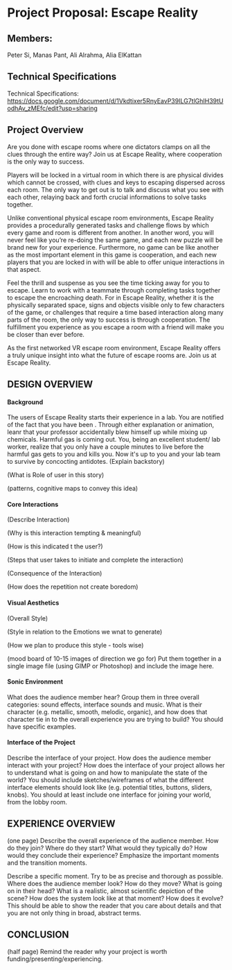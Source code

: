 # Project Proposal: Escape Reality

## Members:


Peter Si, Manas Pant, Ali Alrahma, Alia ElKattan

## Technical Specifications


Technical Specifications: https://docs.google.com/document/d/1Vkdtixer5RnyEavP39ILG7tlGhIH39tUodhAv_zMEfc/edit?usp=sharing

## Project Overview


Are you done with escape rooms where one dictators clamps on all the clues through the entire way? 
Join us at Escape Reality, where cooperation is the only way to success. 

Players will be locked in a virtual room in which there is are physical divides which cannot be crossed, 
with clues and keys to escaping dispersed across each room. The only way to get out is to talk and discuss 
what you see with each other, relaying back and forth crucial informations to solve tasks together.

Unlike conventional physical escape room environments, Escape Reality provides a procedurally generated tasks 
and challenge flows by which every game and room is different from another. In another word, you will never feel 
like you’re re-doing the same game, and each new puzzle will be brand new for your experience. Furthermore, no 
game can be like another as the most important element in this game is cooperation, and each new players that you 
are locked in with will be able to offer unique interactions in that aspect.


Feel the thrill and suspense as you see the time ticking away for you to escape. Learn to work with a teammate 
through completing tasks together to escape the encroaching death. For in Escape Reality, whether it is the physically
separated space, signs and objects visible only to few characters of the game, or challenges that require a time based 
interaction along many parts of the room, the only way to success is through cooperation. The fulfillment you experience
as you escape a room with a friend will make you be closer than ever before. 

As the first networked VR escape room environment, Escape Reality offers a truly unique insight into what the 
future of escape rooms are. Join us at Escape Reality.

## DESIGN OVERVIEW

#### Background
The users of Escape Reality starts their experience in a lab. You are notified of the fact that you have been . Through either explanation or animation, leanr that your professor accidentally blew himself up while mixing up chemicals. Harmful gas is coming out. You, being an excellent student/ lab worker, realize that you only have a couple minutes to live before the harmful gas gets to you and kills you. Now it's up to you and your lab team to survive by concocting antidotes.
(Explain backstory)

(What is Role of user in this story)

(patterns, cognitive maps to convey this idea)

#### Core Interactions

(Describe Interaction)

(Why is this interaction tempting & meaningful)

(How is this indicated t the user?)


(Steps that user takes to initiate and complete the interaction)

(Consequence of the Interaction)

(How does the repetition not create boredom)


#### Visual Aesthetics

(Overall Style)

(Style in relation to the Emotions we wnat to generate)

(How we plan to produce this style - tools wise)

(mood board of 10-15 images of direction we go for)
Put them together in a single image file (using GIMP or Photoshop) and include the image here.


#### Sonic Environment

What does the audience member hear? Group them in three overall categories: sound effects, interface sounds and music. What is their character (e.g. metallic, smooth, melodic, organic), and how does that character tie in to the overall experience you are trying to build? You should have specific examples.


#### Interface of the Project
Describe the interface of your project.
How does the audience member interact with your project? How does the interface of your project allows her to understand what is going on and how to manipulate the state of the world? You should include sketches/wireframes of what the different interface elements should look like (e.g. potential titles, buttons, sliders, knobs). You should at least include one interface for joining your world, from the lobby room.

## EXPERIENCE OVERVIEW
(one page)
Describe the overall experience of the audience member. How do they join? Where do they start? What would they typically do? How would they conclude their experience? Emphasize the important moments and the transition moments.

Describe a specific moment. Try to be as precise and thorough as possible. Where does the audience member look? How do they move? What is going on in their head? What is a realistic, almost scientific depiction of the scene? How does the system look like at that moment? How does it evolve? This should be able to show the reader that you care about details and that you are not only thing in broad, abstract terms.

## CONCLUSION
(half page)
Remind the reader why your project is worth funding/presenting/experiencing.
